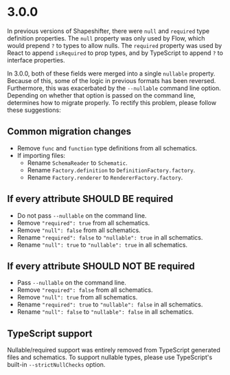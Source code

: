 # 3.0.0

In previous versions of Shapeshifter, there were `null` and `required` type definition properties.
The `null` property was only used by Flow, which would prepend `?` to types to allow nulls. The
`required` property was used by React to append `isRequired` to prop types, and by TypeScript to
append `?` to interface properties.

In 3.0.0, both of these fields were merged into a single `nullable` property. Because of this, some
of the logic in previous formats has been reversed. Furthermore, this was exacerbated by the
`--nullable` command line option. Depending on whether that option is passed on the command line,
determines how to migrate properly. To rectify this problem, please follow these suggestions:

## Common migration changes

* Remove `func` and `function` type definitions from all schematics.
* If importing files:
  * Rename `SchemaReader` to `Schematic`.
  * Rename `Factory.definition` to `DefinitionFactory.factory`.
  * Rename `Factory.renderer` to `RendererFactory.factory`.

## If every attribute SHOULD BE required

* Do not pass `--nullable` on the command line.
* Remove `"required": true` from all schematics.
* Remove `"null": false` from all schematics.
* Rename `"required": false` to `"nullable": true` in all schematics.
* Rename `"null": true` to `"nullable": true` in all schematics.

## If every attribute SHOULD NOT BE required

* Pass `--nullable` on the command line.
* Remove `"required": false` from all schematics.
* Remove `"null": true` from all schematics.
* Rename `"required": true` to `"nullable": false` in all schematics.
* Rename `"null": false` to `"nullable": false` in all schematics.

## TypeScript support

Nullable/required support was entirely removed from TypeScript generated files and schematics. To
support nullable types, please use TypeScript's built-in `--strictNullChecks` option.
